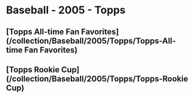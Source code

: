 # Baseball - 2005 - Topps
## [Topps All-time Fan Favorites](/collection/Baseball/2005/Topps/Topps-All-time Fan Favorites)
## [Topps Rookie Cup](/collection/Baseball/2005/Topps/Topps-Rookie Cup)
